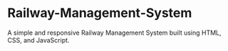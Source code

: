 # Railway-Management-System
A simple and responsive Railway Management System built using HTML, CSS, and JavaScript.
